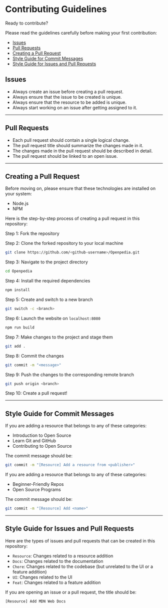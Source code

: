 # Contributing Guidelines

Ready to contribute?

Please read the guidelines carefully before making your first contribution:

- [Issues](#issues)
- [Pull Requests](#pull-requests)
- [Creating a Pull Request](#creating-a-pull-request)
- [Style Guide for Commit Messages](#style-guide-for-commit-messages)
- [Style Guide for Issues and Pull Requests](#style-guide-for-issues-and-pull-requests)

## Issues

- Always create an issue before creating a pull request.
- Always ensure that the issue to be created is unique.
- Always ensure that the resource to be added is unique.
- Always start working on an issue after getting assigned to it.

<hr>

## Pull Requests

- Each pull request should contain a single logical change.
- The pull request title should summarize the changes made in it.
- The changes made in the pull request should be described in detail.
- The pull request should be linked to an open issue.

<hr>

## Creating a Pull Request

Before moving on, please ensure that these technologies are installed on your system:

- Node.js
- NPM

Here is the step-by-step process of creating a pull request in this repository:

Step 1: Fork the repository

Step 2: Clone the forked repository to your local machine

```sh
git clone https://github.com/<github-username>/Openpedia.git
```
    
Step 3: Navigate to the project directory

```sh
cd Openpedia
```

Step 4: Install the required dependencies

```sh
npm install
```

Step 5: Create and switch to a new branch

```sh
git switch -c <branch>
```

Step 6: Launch the website on `localhost:8080`

```sh
npm run build
```

Step 7: Make changes to the project and stage them

```sh
git add .
```

Step 8: Commit the changes

```sh
git commit -m "<message>"
```

Step 9: Push the changes to the corresponding remote branch

```sh
git push origin <branch>
```

Step 10: Create a pull request!

<hr>

## Style Guide for Commit Messages

If you are adding a resource that belongs to any of these categories:

- Introduction to Open Source
- Learn Git and GitHub
- Contributing to Open Source

The commit message should be:

```sh
git commit -m "[Resource] Add a resource from <publisher>"
```

If you are adding a resource that belongs to any of these categories:

- Beginner-Friendly Repos
- Open Source Programs

The commit message should be:

```sh
git commit -m "[Resource] Add <name>"
```

<hr>

## Style Guide for Issues and Pull Requests

Here are the types of issues and pull requests that can be created in this repository:

- `Resource`: Changes related to a resource addition
- `Docs`: Changes related to the documentation
- `Chore`: Changes related to the codebase (but unrelated to the UI or a feature addition)
- `UI`: Changes related to the UI
- `Feat`: Changes related to a feature addition

If you are opening an issue or a pull request, the title should be:

```
[Resource] Add MDN Web Docs
```
